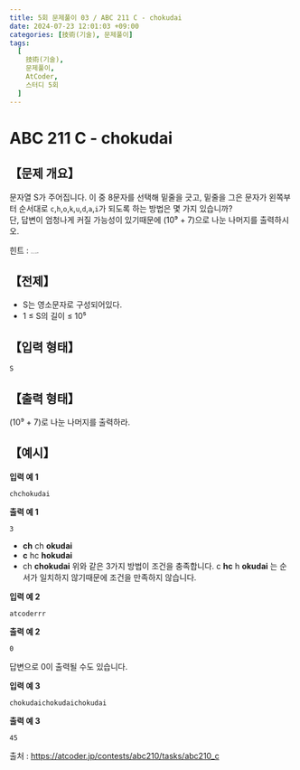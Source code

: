 ```yaml
---
title: 5회 문제풀이 03 / ABC 211 C - chokudai
date: 2024-07-23 12:01:03 +09:00
categories: [技術(기술), 문제풀이]
tags:
  [
    技術(기술),
    문제풀이,
    AtCoder,
    스터디 5회
  ]
---
```

<!-- ko -->
# ABC 211 C - chokudai
## 【문제 개요】
문자열 S가 주어집니다.
이 중 8문자를 선택해 밑줄을 긋고, 밑줄을 그은 문자가 왼쪽부터 순서대로 `c`,`h`,`o`,`k`,`u`,`d`,`a`,`i`가 되도록 하는 방법은 몇 가지 있습니까?<br>
단, 답변이 엄청나게 커질 가능성이 있기때문에 (10⁹ + 7)으로 나눈 나머지를 출력하시오.

힌트 : <span style="font-size:0.1rem">동적 프로그래밍(DP)</span>

## 【전제】
- S는 영소문자로 구성되어있다.
- 1 ≤ S의 길이 ≤ 10⁵

## 【입력 형태】
```
S
```

## 【출력 형태】
(10⁹ + 7)로 나눈 나머지를 출력하라.

## 【예시】

**입력 예 1**

```
chchokudai
```

**출력 예 1**

```
3
```
- __ch__ ch __okudai__
- __c__ hc __hokudai__
- ch __chokudai__
위와 같은 3가지 방법이 조건을 충족합니다.
c __hc__ h __okudai__ 는 순서가 일치하지 않기때문에 조건을 만족하지 않습니다.

**입력 예 2**

```
atcoderrr
```

**출력 예 2**

```
0
```
답변으로 0이 출력될 수도 있습니다.

**입력 예 3**

```
chokudaichokudaichokudai
```

**출력 예 3**

```
45
```

출처 : <a href="https://atcoder.jp/contests/abc210/tasks/abc210_c">https://atcoder.jp/contests/abc210/tasks/abc210_c</a> 
<!-- endko -->
<!-- ja -->
<!-- endja -->